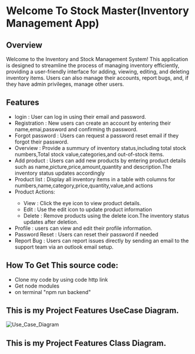 <h1>Welcome To Stock Master(Inventory Management App)</h1>
<h2>Overview</h2>
<p>Welcome to the Inventory and Stock Management System! This application is designed to streamline the process of managing inventory efficiently, providing a user-friendly interface for adding, viewing, editing, and deleting inventory items. Users can also manage their accounts, report bugs, and, if they have admin privileges, manage other users.</p>

<h2>Features</h2>
<ul>
  <li>login : User can log in using their email and password.</li>
  <li>Registration : New users can create an account by entering their name,emai,password and confirming th password.</li>
  <li>Forgot password : Users can request a password reset email if they forgot their password.</li>
  <li>Overview : Provide a summury of inventory  status,including total stock numbers,Total stock value,categories,and out-of-stock items.</li>
  <li>Add product : Users can add new products by entering product details such as name,picture,price,amount,quantity and description.The inventory status updates accordingly</li>
  <li>Product list : Display all inventory items in a table with columns for numbers,name,category,price,quantity,value,and actions</li>
  <li>Product Actions: </li>
  <ul>
    <li>View : Click the eye icon to view product details.</li>
    <li>Edit : Use the edit icon to update product information</li>
    <li>Delete : Remove products using the delete icon.The inventory status updates after deletion.</li>
  </ul>
  <li>Profile : users can view and edit their profile information.</li>
  <li>Password Reset : Users can reset their password if needed</li>
  <li>Report Bug : Users can report issues directly by sending an email to the support team via an outlook email setup. </li>
</ul>

<h2>How To Get This source code:</h2>
<ul>
  <li>Clone my code by using code http link</li>
  <li>Get node modules</li>
  <li>on terminal "npm run backend"</li>
</ul>

<h2>This is my Project Features UseCase Diagram.</h2>

![Use_Case_Diagram](https://github.com/rishininawodi/Inventory_Management_App/assets/123630889/24e0ad5f-a1cc-4d48-aed7-355e3622935c)

<h2>This is my Project Features Class Diagram.</h2>


